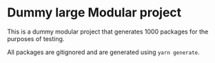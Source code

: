 # Dummy large Modular project

This is a dummy modular project that generates 1000 packages for the purposes of testing.

All packages are gitignored and are generated using `yarn generate`.

